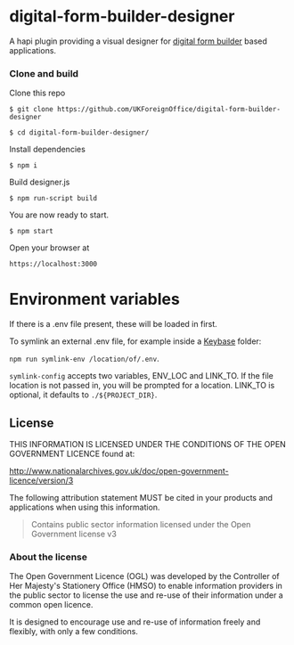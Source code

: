 # digital-form-builder-designer

A hapi plugin providing a visual designer for [digital form builder](https://github.com/DEFRA/digital-form-builder) based applications.

### Clone and build

Clone this repo

`$ git clone https://github.com/UKForeignOffice/digital-form-builder-designer`

`$ cd digital-form-builder-designer/`


Install dependencies

`$ npm i`

Build designer.js

`$ npm run-script build`

You are now ready to start.

`$ npm start`

Open your browser at

`https://localhost:3000`

# Environment variables
If there is a .env file present, these will be loaded in first. 

To symlink an external .env file, for example inside a [Keybase](https://keybase.io) folder:

`npm run symlink-env /location/of/.env`.
 
`symlink-config` accepts two variables, ENV_LOC and LINK_TO. If the file location is not passed in, you will be prompted for a location.
 LINK_TO is optional, it defaults to `./${PROJECT_DIR}`.

## License

THIS INFORMATION IS LICENSED UNDER THE CONDITIONS OF THE OPEN GOVERNMENT LICENCE found at:

http://www.nationalarchives.gov.uk/doc/open-government-licence/version/3

The following attribution statement MUST be cited in your products and applications when using this information.

> Contains public sector information licensed under the Open Government license v3

### About the license

The Open Government Licence (OGL) was developed by the Controller of Her Majesty's Stationery Office (HMSO) to enable information providers in the public sector to license the use and re-use of their information under a common open licence.

It is designed to encourage use and re-use of information freely and flexibly, with only a few conditions.
